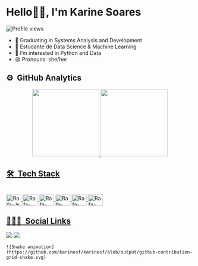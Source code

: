 <h1 align="left">Hello👋🏽, I'm Karine Soares</h1>

<p align="left"> <img src="https://komarev.com/ghpvc/?username=karinesft&color=green" alt="Profile views" /></p>


- 🔭 Graduating in Systems Analysis and Development
- 🌱 Estudante de Data Science & Machine Learning
- 👀 I’m interested in  Python and Data
- 😄 Pronouns: she/her

## ⚙️ &nbsp;GitHub Analytics
<div align="center">
  
   <a href="https://github.com/karinesf">
  <img height="180em" src="https://github-readme-stats.vercel.app/api?username=karinesf&show_icons=true&theme=synthwave&include_all_commits=true&count_private=true"/>
  <img height="180em" src="https://github-readme-stats.vercel.app/api/top-langs/?username=karinesf&layout=compact&langs_count=7&theme=synthwave"/>
</div>
  
   ## 🛠 &nbsp;Tech Stack
  
  <div style="display: inline_block"><br>
  <img align="center" alt="Rafa-Js" height="30" width="40" src="https://cdn.jsdelivr.net/gh/devicons/devicon/icons/python/python-original.svg">
   <img align="center" alt="Rafa-CSS" height="30" width="40" src="https://cdn.jsdelivr.net/gh/devicons/devicon/icons/postgresql/postgresql-original.svg">
    <img align="center" alt="Rafa-CSS" height="30" width="40" src="https://cdn.jsdelivr.net/gh/devicons/devicon/icons/git/git-original.svg">
    <img align="center" alt="Rafa-CSS" height="30" width="40" src="https://cdn.jsdelivr.net/gh/devicons/devicon/icons/github/github-original.svg">
     <img align="center" alt="Rafa-CSS" height="30" width="40" src="https://cdn.jsdelivr.net/gh/devicons/devicon/icons/pandas/pandas-original.svg">
    <img align="center" alt="Rafa-CSS" height="30" width="40" src="https://cdn.jsdelivr.net/gh/devicons/devicon/icons/matlab/matlab-original.svg">
    
</div>
  
  ## 👨🏽‍🦲 &nbsp;Social Links
  
  <div> 
     <a href="https://www.linkedin.com/in/karine-soares/" target="_blank"><img src="https://img.shields.io/badge/-LinkedIn-%230077B5?style=for-the-       badge&logo=linkedin&logoColor=white" target="_blank"></a> 
      <a href = "karineknd2@gmail.com"><img src="https://img.shields.io/badge/-Gmail-%23333?style=for-the-badge&logo=gmail&logoColor=white" target="_blank"></a>
     
    ![Snake animation](https://github.com/karinesf/karinesf/blob/output/github-contribution-grid-snake.svg)
    
  </div>
